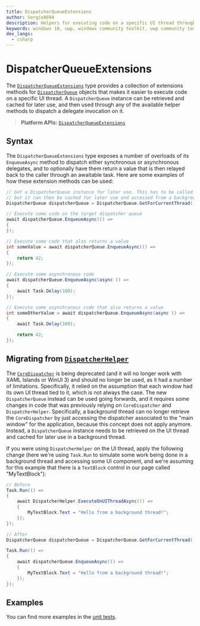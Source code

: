 ```yaml
---
title: DispatcherQueueExtensions
author: Sergio0694
description: Helpers for executing code on a specific UI thread through a DispatcherQueue instance.
keywords: windows 10, uwp, windows community toolkit, uwp community toolkit, uwp toolkit, extensions, winui3, xaml islands, dispatcher, dispatcherqueue, DispatcherHelper, DispatcherQueueExtensions
dev_langs:
  - csharp
---
```


# DispatcherQueueExtensions

The [`DispatcherQueueExtensions`](/dotnet/api/microsoft.toolkit.uwp.DispatcherQueueExtensions) type provides a collection of extensions methods for [`DispatcherQueue`](/uwp/api/windows.system.dispatcherqueue) objects that makes it easier to execute code on a specific UI thread. A `DispatcherQueue` instance can be retrieved and cached for later use, and then used through any of the available helper methods to dispatch a delegate invocation on it.

> **Platform APIs:** [`DispatcherQueueExtensions`](/dotnet/api/microsoft.toolkit.uwp.ui.DependencyObjectExtensions)

## Syntax

The `DispatcherQueueExtensions` type exposes a number of overloads of its `EnqueueAsync` method to dispatch either synchronous or asynchronous delegates, and to optionally have them return a value that is then relayed back to the caller through an awaitable task. Here are some examples of how these extension methods can be used:

```csharp
// Get a DispatcherQueue instance for later use. This has to be called on the UI thread,
// but it can then be cached for later use and accessed from a background thread as well.
DispatcherQueue dispatcherQueue = DispatcherQueue.GetForCurrentThread();

// Execute some code on the target dispatcher queue
await dispatcherQueue.EnqueueAsync(() =>
{
});

// Execute some code that also returns a value
int someValue = await dispatcherQueue.EnqueueAsync(() =>
{
    return 42;
});

// Execute some asynchronous code
await dispatcherQueue.EnqueueAsync(async () =>
{
    await Task.Delay(100);
});

// Execute some asynchronous code that also returns a value
int someOtherValue = await dispatcherQueue.EnqueueAsync(async () =>
{
    await Task.Delay(100);

    return 42;
});
```

## Migrating from [`DispatcherHelper`](..\helpers\DispatcherHelper.md)

The [`CoreDispatcher`](/uwp/api/windows.ui.core.coredispatcher) is being deprecated (and it will no longer work with XAML Islands or WinUI 3) and should no longer be used, as it had a number of limitations. Specifically, it relied on the assumption that each window had its own UI thread tied to it, which is not always the case. The new `DispatcherQueue` instead can be used going forwards, and it requires some changes in code that was previously relying on `CoreDispatcher` and `DispatcherHelper`. Specifically, a background thread can no longer retrieve the `CoreDispatcher` by just accessing the dispatcher associated to the "main window" for the application, because this concept does not apply anymore. Instead, a `DispatcherQueue` instance needs to be retrieved on the UI thread and cached for later use in a background thread.

If you were using `DispatcherHelper` on the UI thread, apply the following change (here we're using `Task.Run` to simulate some work being done in a background thread and accessing some UI component, and we're assuming for this example that there is a `TextBlock` control in our page called "MyTextBlock"):

```csharp
// Before
Task.Run(() =>
{
    await DispatcherHelper.ExecuteOnUIThreadAsync(() =>
    {
        MyTextBlock.Text = "Hello from a background thread!";
    });
});

// After
DispatcherQueue dispatcherQueue = DispatcherQueue.GetForCurrentThread();

Task.Run(() =>
{
    await dispatcherQueue.EnqueueAsync(() =>
    {
        MyTextBlock.Text = "Hello from a background thread!";
    });
});
```

## Examples

You can find more examples in the [unit tests](https://github.com/windows-toolkit/WindowsCommunityToolkit/blob/rel/7.0.0/UnitTests/UnitTests.UWP/Extensions/Test_DispatcherQueueExtensions.cs).
